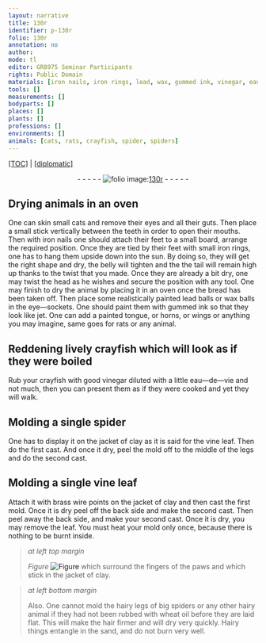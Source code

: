 ```yaml
---
layout: narrative
title: 130r
identifier: p-130r
folio: 130r
annotation: no
author:
mode: tl
editor: GR8975 Seminar Participants
rights: Public Domain
materials: [iron nails, iron rings, lead, wax, gummed ink, vinegar, eau-de-vie, clay, vine leaf, brass, wheat oil, hair]
tools: []
measurements: []
bodyparts: []
places: []
plants: []
professions: []
environments: []
animals: [cats, rats, crayfish, spider, spiders]
---
```


<p><a href="{{ site.baseurl }}/translation/">[TOC]</a> | <a href="{{ site.baseurl }}/texts/p-130r_tc/" target="_blank">[diplomatic]</a></p><div class="folio" align="center">- - - - - <a href="http://gallica.bnf.fr/ark:/12148/btv1b10500001g/f265.item.r=" target="_blank"><img src="https://cu-mkp.github.io/2017-workshop-edition/assets/photo-icon.png" alt="folio image: " style="display:inline-block; margin-bottom:-3px;"/>130r</a> - - - - - </div>  
  

## Drying animals in an oven

 
One can skin small <span class="al">cats</span> and remove their eyes and all their guts. Then place a small stick vertically between the teeth in order to open their mouths. Then with <span class="m">iron nails</span> one should attach their feet to a small board, arrange the required position. Once they are tied by their feet with small <span class="m">iron rings</span>, one has to hang them upside down into the sun. By doing so, they will get the right shape and dry, the belly will tighten and the the tail will remain high up thanks to the twist that you made. Once they are already a bit dry, one may twist the head as he wishes and secure the position with any tool. One may finish to dry the animal by placing it in an oven once the bread has been taken off. Then place some realistically painted <span class="m">lead</span> balls or <span class="m">wax</span> balls in the eye—sockets. One should paint them with <span class="m">gummed ink</span> so that they look like jet. One can add a painted tongue, or horns, or wings or anything you may imagine, same goes for <span class="al">rats</span> or any animal.

 
  

## Reddening lively <span class="al">crayfish</span> which will look as if they were boiled

 
Rub your <span class="al">crayfish</span> with good <span class="m">vinegar</span> diluted with a little <span class="m">eau—de—vie</span> and not much, then you can present them as if they were cooked and yet they will walk.

 
  

## Molding a single <span class="al">spider</span>

 
One has to display it on the jacket of <span class="m">clay</span> as it is said for the <span class="m">vine leaf</span>. Then do the first cast. And once it dry, peel the mold off to the middle of the legs and do the second cast.

 
  

## Molding a single <span class="m">vine leaf</span>

 
Attach it with <span class="m">brass</span> wire points on the jacket of <span class="m">clay</span> and then cast the first mold. Once it is dry peel off the back side and make the second cast. Then peel away the back side, and make your second cast. Once it is dry, you may remove the leaf. You must heat your mold only once, because there is nothing to be burnt inside.
 
> *at left top margin*
> 
> 
>   
> *Figure*
> <a href="https://drive.google.com/open?id=0B9-oNrvWdlO5cHVsNnNVQ1l5RnM" target="_blank"><img src="https://cu-mkp.github.io/GR8975-edition/assets/photo-icon.png" alt="Figure" style="display:inline-block; margin-bottom:-3px;"/></a>
 which surround the fingers of the paws and which stick in the jacket of <span class="m">clay</span>.
 
> *at left bottom margin*
> 
> 
>   Also. One cannot mold the hairy legs of big <span class="al">spiders</span> or any other hairy animal if they had not been rubbed with <span class="m">wheat oil</span> before they are laid flat. This will make the <span class="m">hair</span> firmer and will dry very quickly. Hairy things entangle in the sand, and do not burn very well.
 
